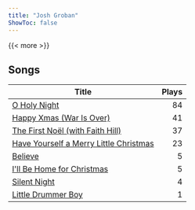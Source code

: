 ```yaml
---
title: "Josh Groban"
ShowToc: false
---
```


{{< more >}}

## Songs
Title | Plays 
----- | -----: 
[O Holy Night](/songs/o-holy-night) | 84
[Happy Xmas (War Is Over)](/songs/happy-xmas-war-is-over) | 41
[The First Noël (with Faith Hill)](/songs/the-first-noel-with-faith-hill) | 37
[Have Yourself a Merry Little Christmas](/songs/have-yourself-a-merry-little-christmas) | 23
[Believe](/songs/believe) | 5
[I'll Be Home for Christmas](/songs/ill-be-home-for-christmas) | 5
[Silent Night](/songs/silent-night) | 4
[Little Drummer Boy](/songs/little-drummer-boy) | 1

